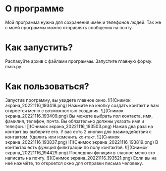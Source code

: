 # О программе
Мой программа нужна для сохранения имён и телефонов людей. Так же с моей программы можно отправлять сообщения на почту.

# Как запустить?
Распакуйте архив с файлами программы. Запустите главную форму: main.py

# Как пользоваться?
Запустив программу, вы увидете главное окно.
![](Снимок экрана_20221116_193418.png)
Нажмите на кнопку создать контакт и вам откроется меню с возможностью создания.
![](Снимок экрана_20221116_193409.png)
Вы можете выбрать пол контакта, имя, фамилия, телефон, почта.
Вы обязательно должны указать имя и телефон.
![](Снимок экрана_20221116_193503.png)
Нажав два раза на контакт вы выберите его.
У вас есть 2 кнопки для взаимодействия с контактом. Удалить или изменить контакт.
![](Снимок экрана_20221116_193837.png)
![](Снимок экрана_20221116_193819.png)
В контактах есть функция фильтрации по полу контактов.
![](Снимок экрана_20221116_194429.png)
Последняя функции в главное меню это написать на почту.
![](Снимок экрана_20221116_193521.png)
Если вы на неё нажмёте,
то откроется окно для отправки письма человеку.

